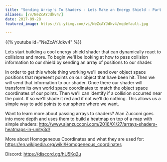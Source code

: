 ```yaml
---
title: "Sending Array's To Shaders - Lets Make an Energy Shield - Part 1"
aliases: [/v/NeZcAYJdkv4/]
date: 2017-09-28
featured_image: https://i.ytimg.com/vi/NeZcAYJdkv4/mqdefault.jpg

---
```


{{% youtube id="NeZcAYJdkv4" %}}

Lets start building a cool energy shield shader that can dynamically react to collisions and more. To begin we'll be looking at how to pass collision information to our shield by sending an array of positions to our shader.

In order to get this whole thing working we'll send over object space positions that represent points on our object that have been hit. Then we will send that information to our shader. Once there our shader will transform its own world space coordinates to match the object space coordinates of our points. Then we'll can identify if a collision occurred near the point. If so we'll shade it red and if not we'll do nothing. This allows us a simple way to add points to our sphere where we want.

Want to learn more about passing arrays to shaders? Alan Zucconi goes into more depth and uses them to build a heatmap on top of a map with simple shaders: http://www.alanzucconi.com/2016/01/27/arrays-shaders-heatmaps-in-unity3d/

More about Homogeneous Coordinates and what they are used for: https://en.wikipedia.org/wiki/Homogeneous_coordinates

Discord: https://discord.gg/hU5Kq2u